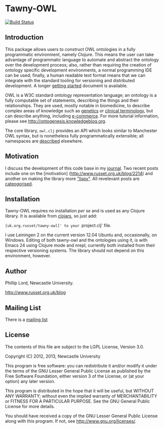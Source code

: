 Tawny-OWL
===========

[![Build Status](https://travis-ci.org/phillord/tawny-owl.png?branch=master)](https://travis-ci.org/phillord/tawny-owl)

## Introduction

This package allows users to construct OWL ontologies in a fully programmatic
environment, namely Clojure. This means the user can take advantage of
programmatic language to automate and abstract the ontology over the
development process; also, rather than requiring the creation of ontology
specific development environments, a normal programming IDE can be used;
finally, a human readable text format means that we can integrate with the
standard tooling for versioning and distributed development. A longer
[getting started](docs/getting-started.md) document is available.

OWL is a W3C standard ontology representation language; an ontology is a fully
computable set of statements, describing the things and their relationships.
They are used, mostly notable in biomedicine, to describe complex areas of
knowledge such as [genetics](http://www.geneontology.org/) or
[clinical terminology](http://en.wikipedia.org/wiki/SNOMED_CT), but can
describe anything, including [e-commerce](http://purl.org/goodrelations/). For
more tutorial information, please see http://ontogenesis.knowledgeblog.org.

The core library, `owl.clj` provides an API which looks similar to Manchester
OWL syntax, but is nonetheless fully programmatically extensible; all
namespaces are [described](docs/namespaces.md) elsewhere.

## Motivation

I discuss the development of this code base in my
[journal](http://www.russet.org.uk/blog). Two recent posts include one on the
[motivation] (http://www.russet.org.uk/blog/2214) and another on making the
library more ["lispy"](http://www.russet.org.uk/blog/2254). All revelevant
posts are
[cateogorised](http://www.russet.org.uk/blog/category/all/professional/tech/tawny-owl).

## Installation

Tawny-OWL requires no installation *per se* and is used as any Clojure
library. It is available from
[clojars](https://clojars.org/uk.org.russet/tawny-owl), so just add:

`[uk.org.russet/tawny-owl]' to your `project.clj' file. 

I use Leiningen 2 on the current version 12.04 Ubuntu and, occasionally, on
Windows. Editing of both tawny-owl and the ontologies using it, is with Emacs
24 using Clojure mode and nrepl, currently both installed from their
respective versioning systems. The library should not depend on this
environment, however. 

## Author

Phillip Lord, Newcastle University. 

http://www.russet.org.uk/blog

## Mailing List

There is a [mailing list](mailto:tawny-owl@googlegroups.com)

## License

The contents of this file are subject to the LGPL License, Version 3.0.

Copyright (C) 2012, 2013, Newcastle University

This program is free software: you can redistribute it and/or modify it under
the terms of the GNU Lesser General Public License as published by the Free
Software Foundation, either version 3 of the License, or (at your option) any
later version.

This program is distributed in the hope that it will be useful, but WITHOUT
ANY WARRANTY; without even the implied warranty of MERCHANTABILITY or FITNESS
FOR A PARTICULAR PURPOSE. See the GNU General Public License for more details.

You should have received a copy of the GNU Lesser General Public License along
with this program. If not, see http://www.gnu.org/licenses/.


